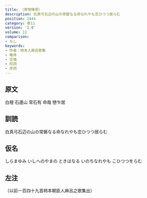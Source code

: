 ```yaml
---
title: （寄物陳思）
description: 白真弓石辺の山の常磐なる命なれやも恋ひつつ居らむ
position: 2444
category: 巻11
version: '1.0'
volume: 11
comparison:
- なし
keywords:
- 作者：柿本人麻呂歌集
- 略体
- 恋情
- 枕詞
- 序詞
---
```


## 原文

白檀 石邊山 常石有 命哉 戀乍居

## 訓読

白真弓石辺の山の常磐なる命なれやも恋ひつつ居らむ

## 仮名

しらまゆみ いしへのやまの ときはなる いのちなれやも こひつつをらむ

## 左注

（以前一百四十九首柿本朝臣人麻呂之歌集出）
